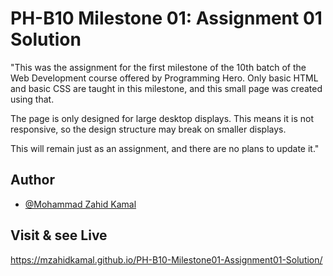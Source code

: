 
# PH-B10 Milestone 01: Assignment 01 Solution

"This was the assignment for the first milestone of the 10th batch of the Web Development course offered by Programming Hero. Only basic HTML and basic CSS are taught in this milestone, and this small page was created using that.

The page is only designed for large desktop displays. This means it is not responsive, so the design structure may break on smaller displays.

This will remain just as an assignment, and there are no plans to update it."


## Author

- [@Mohammad Zahid Kamal](https://github.com/MZahidKamal)


## Visit & see Live

https://mzahidkamal.github.io/PH-B10-Milestone01-Assignment01-Solution/

